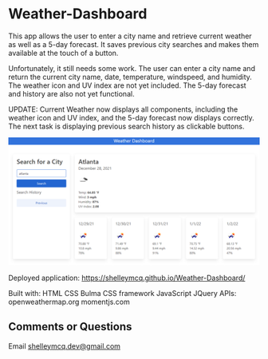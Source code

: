 # Weather-Dashboard

This app allows the user to enter a city name and retrieve current weather as well as a 5-day forecast. It saves previous city searches and makes them available at the touch of a button.

Unfortunately, it still needs some work. The user can enter a city name and return the current city name, date, temperature, windspeed, and humidity. The weather icon and UV index are not yet included. The 5-day forecast and history are also not yet functional.

UPDATE: Current Weather now displays all components, including the weather icon and UV index, and the 5-day forecast now displays correctly. The next task is displaying previous search history as clickable buttons.


![screenshot of app](updated.png)


Deployed application:
https://shelleymcq.github.io/Weather-Dashboard/



Built with:
    HTML
    CSS
    Bulma CSS framework
    JavaScript
    JQuery
    APIs:
    openweathermap.org
    momentjs.com

## Comments or Questions
Email shelleymcq.dev@gmail.com
